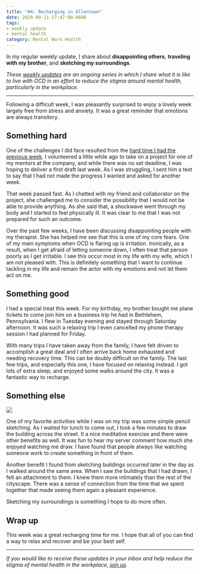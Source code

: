 ```yaml
---
title: "#4: Recharging in Allentown"
date: 2020-09-21 17:47:00-0600
tags:
- weekly update
- mental health
category: Mental Work Health
---
```


In my regular weekly update, I share about **disappointing others**, **traveling with my brother**, and **sketching my surroundings**.

_These [weekly updates](https://bennorris.org/tags/weekly-update/) are an ongoing series in which I share what it is like to live with OCD in an effort to reduce the stigma around mental health, particularly in the workplace._

***

Following a difficult week, I was pleasantly surprised to enjoy a lovely week largely free from stress and anxiety. It was a great reminder that emotions are always transitory.


## Something hard

One of the challenges I did face resulted from the [hard time I had the previous week](https://bennorris.org/2020/09/15/show-up-see/). I volunteered a little while ago to take on a project for one of my mentors at the company, and while there was no set deadline, I was hoping to deliver a first draft last week. As I was struggling, I sent him a text to say that I had not made the progress I wanted and asked for another week.

That week passed fast. As I chatted with my friend and collaborator on the project, she challenged me to consider the possibility that I would not be able to provide anything. As she said that, a shockwave went through my body and I started to feel physically ill. It was clear to me that I was not prepared for such an outcome.

Over the past few weeks, I have been discussing disappointing people with my therapist. She has helped me see that this is one of my core fears. One of my main symptoms when OCD is flaring up is irritation. Ironically, as a result, when I get afraid of letting someone down, I often treat that person poorly as I get irritable. I see this occur most in my life with my wife, which I am not pleased with. This is definitely something that I want to continue tackling in my life and remain the actor with my emotions and not let them act on me.


## Something good

I had a special treat this week. For my birthday, my brother bought me plane tickets to come join him on a business trip he had in Bethlehem, Pennsylvania. I flew in Tuesday evening and stayed through Saturday afternoon. It was such a relaxing trip I even cancelled my phone therapy session I had planned for Friday.

With many trips I have taken away from the family, I have felt driven to accomplish a great deal and I often arrive back home exhausted and needing recovery time. This can be doubly difficult on the family. The last few trips, and especially this one, I have focused on relaxing instead. I got lots of extra sleep, and enjoyed some walks around the city. It was a fantastic way to recharge.


## Something else

<img src="https://media.bennorris.org/images/mentalworkhealth/uploads/2020/e21e4fdb8c.jpg"/>

One of my favorite activities while I was on my trip was some simple pencil sketching. As I waited for lunch to come out, I took a few minutes to draw the building across the street. It a nice meditative exercise and there were other benefits as well. It was fun to hear my server comment how much she enjoyed watching me draw. I have found that people always like watching someone work to create something in front of them.

Another benefit I found from sketching buildings occurred later in the day as I walked around the same area. When I saw the buildings that I had drawn, I felt an attachment to them. I knew them more intimately than the rest of the cityscape. There was a sense of connection from the time that we spent together that made seeing them again a pleasant experience.

Sketching my surroundings is something I hope to do more often.


## Wrap up

This week was a great recharging time for me. I hope that all of you can find a way to relax and recover and be your best self.

***

_If you would like to receive these updates in your inbox and help reduce the stigma of mental health in the workplace, [join us](https://bennorris.org/subscribe/mwh/)._
